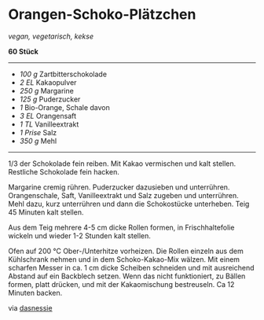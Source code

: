 # Orangen-Schoko-Plätzchen

*vegan, vegetarisch, kekse*

**60 Stück**

---

- *100 g* Zartbitterschokolade
- *2 EL* Kakaopulver
- *250 g* Margarine
- *125 g* Puderzucker
- *1* Bio-Orange, Schale davon
- *3 EL* Orangensaft
- *1 TL* Vanilleextrakt
- *1 Prise* Salz
- *350 g* Mehl

---

1/3 der Schokolade fein reiben. Mit Kakao vermischen und kalt stellen. Restliche Schokolade fein hacken.

Margarine cremig rühren. Puderzucker dazusieben und unterrühren. Orangenschale, Saft, Vanilleextrakt und Salz zugeben
und unterrühren. Mehl dazu, kurz unterrühren und dann die Schokostücke unterheben. Teig 45 Minuten kalt stellen.

Aus dem Teig mehrere 4-5 cm dicke Rollen formen, in Frischhaltefolie wickeln und wieder 1-2 Stunden kalt stellen.

Ofen auf 200 °C Ober-/Unterhitze vorheizen. Die Rollen einzeln aus dem Kühlschrank nehmen und in dem Schoko-Kakao-Mix
wälzen. Mit einem scharfen Messer in ca. 1 cm dicke Scheiben schneiden und mit ausreichend Abstand auf ein Backblech
setzen. Wenn das nicht funktioniert, zu Bällen formen, platt drücken, und mit der Kakaomischung bestreuseln. Ca 12
Minuten backen.

via [dasnessie](https://github.com/dasnessie/recipes/blob/master/orangen-schoko-plaetzchen.md)
